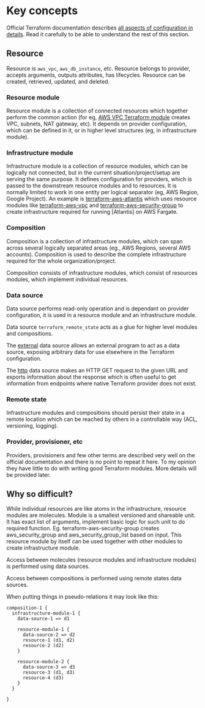 # Key concepts

Official Terraform documentation describes [all aspects of configuration in details](https://www.terraform.io/docs/configuration/index.html). Read it carefully to be able to understand the rest of this section.

## Resource

Resource is `aws_vpc`, `aws_db_instance`, etc. Resource belongs to provider, accepts arguments, outputs attributes, has lifecycles. Resource can be created, retrieved, updated, and deleted.

### Resource module

Resource module is a collection of connected resources which together perform the common action \(for eg, [AWS VPC Terraform module](terraform-aws-vpc) creates VPC, subnets, NAT gateway, etc\). It depends on provider configuration, which can be defined in it, or in higher level structures \(eg, in infrastructure module\).

### Infrastructure module

Infrastructure module is a collection of resource modules, which can be logically not connected, but in the current situation/project/setup are serving the same purpose. It defines configuration for providers, which is passed to the downstream resource modules and to resources. It is normally limited to work in one entity per logical separator \(eg, AWS Region, Google Project\). An example is [terraform-aws-atlantis](terraform-aws-atlantis) which uses resource modules like [terraform-aws-vpc](terraform-aws-vpc) and [terraform-aws-security-group](terraform-aws-security-group) to create infrastructure required for running \[Atlantis\] on AWS Fargate.

### Composition

Composition is a collection of infrastructure modules, which can span across several logically separated areas \(eg., AWS Regions, several AWS accounts\). Composition is used to describe the complete infrastructure required for the whole organization/project.

Composition consists of infrastructure modules, which consist of resources modules, which implement individual resources.

### Data source

Data source performs read-only operation and is dependant on provider configuration, it is used in a resource module and an infrastructure module.

Data source `terraform_remote_state` acts as a glue for higher level modules and compositions.

The [external](https://www.terraform.io/docs/providers/external/data_source.html) data source allows an external program to act as a data source, exposing arbitrary data for use elsewhere in the Terraform configuration.

The [http](https://www.terraform.io/docs/providers/http/data_source.html) data source makes an HTTP GET request to the given URL and exports information about the response which is often useful to get information from endpoints where native Terraform provider does not exist.

### Remote state

Infrastructure modules and compositions should persist their state in a remote location which can be reached by others in a controllable way \(ACL, versioning, logging\).

### Provider, provisioner, etc

Providers, provisioners and few other terms are described very well on the official documentation and there is no point to repeat it here. To my opinion they have little to do with writing good Terraform modules. More details will be provided later.

## Why so difficult?

While individual resources are like atoms in the infrastructure, resource modules are molecules. Module is a smallest versioned and shareable unit. It has exact list of arguments, implement basic logic for such unit to do required function. Eg. terraform-aws-security-group creates aws\_security\_group and aws\_security\_group\_list based on input. This resource module by itself can be used together with other modules to create infrastructure module.

Access between molecules \(resource modules and infrastructure modules\) is performed using data sources.

Access between compositions is performed using remote states data sources.

When putting things in pseudo-relations it may look like this:

```
composition-1 {
  infrastructure-module-1 {
    data-source-1 => d1

    resource-module-1 {
      data-source-2 => d2
      resource-1 (d1, d2)
      resource-2 (d2)
    }

    resource-module-2 {
      data-source-3 => d3
      resource-3 (d1, d3)
      resource-4 (d3)
    }
  }

}
```



